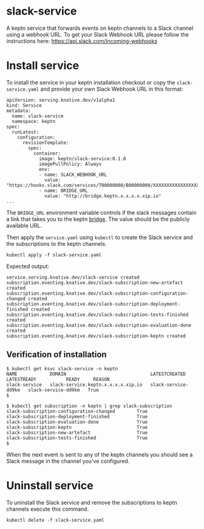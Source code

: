 # slack-service
A keptn service that forwards events on keptn channels to a Slack channel using a webhook URL. To get your Slack Webhook URL please follow the instructions here: https://api.slack.com/incoming-webhooks

# Install service

To install the service in your keptn installation checkout or copy the `slack-service.yaml` and provide your own Slack Webhook URL in this format: 

```
apiVersion: serving.knative.dev/v1alpha1
kind: Service
metadata:
  name: slack-service
  namespace: keptn
spec:
  runLatest:
    configuration:
      revisionTemplate:
        spec:
          container:
            image: keptn/slack-service:0.1.0
            imagePullPolicy: Always
            env:
            - name: SLACK_WEBHOOK_URL
              value: "https://hooks.slack.com/services/T00000000/B00000000/XXXXXXXXXXXXXXXXXXXXXXXX"
            - name: BRIDGE_URL
              value: "http://bridge.keptn.x.x.x.x.xip.io"
...
```

The `BRIDGE_URL` environment variable controls if the slack messages contain a link that takes you to the keptn [bridge](https://github.com/keptn/bridge). The value should be the publicly available URL.

Then apply the `service.yaml` using `kubectl` to create the Slack service and the subscriptions to the keptn channels.

```
kubectl apply -f slack-service.yaml
```

Expected output:
```
service.serving.knative.dev/slack-service created
subscription.eventing.knative.dev/slack-subscription-new-artefact created
subscription.eventing.knative.dev/slack-subscription-configuration-changed created
subscription.eventing.knative.dev/slack-subscription-deployment-finished created
subscription.eventing.knative.dev/slack-subscription-tests-finished created
subscription.eventing.knative.dev/slack-subscription-evaluation-done created
subscription.eventing.knative.dev/slack-subscription-keptn created
```

## Verification of installation

```
$ kubectl get ksvc slack-service -n keptn
NAME            DOMAIN                               LATESTCREATED         LATESTREADY           READY     REASON
slack-service   slack-service.keptn.x.x.x.x.xip.io   slack-service-dd9km   slack-service-dd9km   True
$
```

```
$ kubectl get subscription -n keptn | grep slack-subscription
slack-subscription-configuration-changed        True
slack-subscription-deployment-finished          True
slack-subscription-evaluation-done              True
slack-subscription-keptn                        True
slack-subscription-new-artefact                 True
slack-subscription-tests-finished               True
$
```

When the next event is sent to any of the keptn channels you should see a Slack message in the channel you've configured.

# Uninstall service

To uninstall the Slack service and remove the subscriptions to keptn channels execute this command.

```
kubectl delete -f slack-service.yaml
```